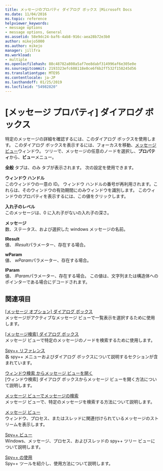 ```yaml
---
title: メッセージのプロパティ ダイアログ ボックス |Microsoft Docs
ms.date: 11/04/2016
ms.topic: reference
helpviewer_keywords:
- message options
- message options, General
ms.assetid: 58e9dc24-baf6-4ab8-916c-aea28b72e3b0
author: mikejo5000
ms.author: mikejo
manager: jillfra
ms.workload:
- multiple
ms.openlocfilehash: 88c48782a808a5af7ee8dabf314996af6e305e0e
ms.sourcegitcommit: 2193323efc608118e0ce6f6b2ff532f158245d56
ms.translationtype: MTE95
ms.contentlocale: ja-JP
ms.lasthandoff: 01/25/2019
ms.locfileid: "54982820"
---
```

# <a name="message-properties-dialog-box"></a>[メッセージ プロパティ] ダイアログ ボックス
特定のメッセージの詳細を確認するには、このダイアログ ボックスを使用します。 このダイアログ ボックスを表示するには、フォーカスを移動、[メッセージ ビュー](../debugger/messages-view.md)ウィンドウ。 ツリーで、メッセージの任意のノードを選択し、**プロパティ**から、**ビュー**メニュー。  
  
 **全般** タブは、のみ タブが表示されます。 次の設定を使用できます。  
  
 **ウィンドウ ハンドル**  
 このウィンドウの一意の ID。 ウィンドウ ハンドルの番号が再利用されます。これらは、そのウィンドウの有効期間にのみウィンドウを識別します。 このウィンドウのプロパティを表示するには、この値をクリックします。  
  
 **入れ子のレベル**  
 このメッセージは、0 に入れ子がないの入れ子の深さ。  
  
 **メッセージ**  
 数、ステータス、および選択した windows メッセージの名前。  
  
 **lResult**  
 値、 *lResult*パラメーター、存在する場合。  
  
 **wParam**  
 値、 *wParam*パラメーター、存在する場合。  
  
 **lParam**  
 値、 *lParam*パラメーター、存在する場合。 この値は、文字列または構造体へのポインターである場合にデコードされます。  
  
## <a name="related-sections"></a>関連項目  
 [[メッセージ オプション] ダイアログ ボックス](../debugger/message-options-dialog-box.md)  
 メッセージがアクティブなメッセージ ビューで一覧表示を選択するために使用します。  
  
 [[メッセージ検索] ダイアログ ボックス](../debugger/message-search-dialog-box.md)  
 メッセージ ビューで特定のメッセージのノードを検索するために使用します。  
  
 [Spy++ リファレンス](../debugger/spy-increment-reference.md)  
 各 spy++ メニューおよびダイアログ ボックスについて説明するセクションが含まれています。  
  
 [ウィンドウ検索 からメッセージ ビューを開く](../debugger/how-to-open-messages-view-from-find-window.md)  
 [ウィンドウ検索] ダイアログ ボックスからメッセージ ビューを開く方法について説明します。  
  
 [メッセージ ビューでメッセージの検索](../debugger/how-to-search-for-a-message-in-messages-view.md)  
 メッセージ ビューで、特定のメッセージを検索する方法について説明します。  
  
 [メッセージ ビュー](../debugger/messages-view.md)  
 ウィンドウ、プロセス、またはスレッドに関連付けられているメッセージのストリームを表示します。  
  
 [Spy++ ビュー](../debugger/spy-increment-views.md)  
 Windows、メッセージ、プロセス、およびスレッドの spy++ ツリー ビューについて説明します。  
  
 [Spy++ の使用](../debugger/using-spy-increment.md)  
 Spy++ ツールを紹介し、使用方法について説明します。